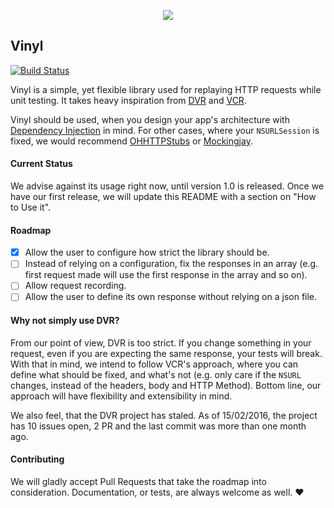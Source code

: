 <p align="center">
<img src="https://dl.dropboxusercontent.com/u/14102938/1455301679_gramphone.png">
</p>

Vinyl
-----

[![Build Status](https://travis-ci.org/Velhotes/Vinyl.svg?branch=master)](https://travis-ci.org/Velhotes/Vinyl)

Vinyl is a simple, yet flexible library used for replaying HTTP requests while unit testing. It takes heavy inspiration from [DVR](https://github.com/venmo/DVR) and [VCR](https://github.com/vcr/vcr).

Vinyl should be used, when you design your app's architecture with [Dependency Injection](https://en.wikipedia.org/wiki/Dependency_injection) in mind. For other cases, where your `NSURLSession` is fixed, we would recommend [OHHTTPStubs](https://github.com/AliSoftware/OHHTTPStubs) or [Mockingjay](https://github.com/kylef/Mockingjay). 

#### Current Status

We advise against its usage right now, until version 1.0 is released. Once we have our first release, we will update this README with a section on "How to Use it".

#### Roadmap

* [X] Allow the user to configure how strict the library should be.
* [ ] Instead of relying on a configuration, fix the responses in an array (e.g. first request made will use the first response in the array and so on).
* [ ] Allow request recording.
* [ ] Allow the user to define its own response without relying on a json file.

#### Why not simply use DVR?

From our point of view, DVR is too strict. If you change something in your request, even if you are expecting the same response, your tests will break. With that in mind, we intend to follow VCR's approach, where you can define what should be fixed, and what's not (e.g. only care if the `NSURL` changes, instead of the headers, body and HTTP Method). Bottom line, our approach will have flexibility and extensibility in mind.

We also feel, that the DVR project has staled. As of 15/02/2016, the project has 10 issues open, 2 PR and the last commit was more than one month ago. 

#### Contributing

We will gladly accept Pull Requests that take the roadmap into consideration. Documentation, or tests, are always welcome as well. :heart:


